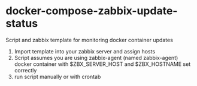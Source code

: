 # docker-compose-zabbix-update-status
Script and zabbix template for monitoring docker container updates


1. Import template into your zabbix server and assign hosts
2. Script assumes you are using zabbix-agent (named zabbix-agent) docker container with $ZBX_SERVER_HOST and $ZBX_HOSTNAME set correctly
3. run script manually or with crontab
